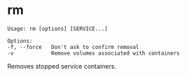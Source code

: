 <!--[metadata]>
+++
title = "rm"
description = "Removes stopped service containers."
keywords = ["fig, composition, compose, docker, orchestration, cli,  rm"]
[menu.compose]
identifier="rm.compose"
parent = "smn_compose_cli"
+++
<![end-metadata]-->

# rm

```
Usage: rm [options] [SERVICE...]

Options:
-f, --force   Don't ask to confirm removal
-v            Remove volumes associated with containers
```

Removes stopped service containers.
